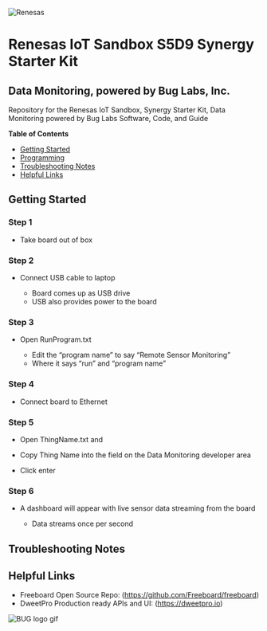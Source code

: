 ![Renesas](https://github.com/buglabs/Synergy-Starter-Kit/blob/master/Pictures/renesas.png)

# Renesas IoT Sandbox  S5D9 Synergy Starter Kit 
## Data Monitoring, powered by Bug Labs, Inc. 

Repository for the Renesas IoT Sandbox, Synergy Starter Kit, Data Monitoring powered by Bug Labs Software, Code, and Guide

**Table of Contents** 
- [Getting Started](#getting-started)
- [Programming](#programming)
- [Troubleshooting Notes](#troubleshooting-notes)
- [Helpful Links](#helpful-links)

## Getting Started

### Step 1 

* Take board out of box

### Step 2 

* Connect USB cable to laptop

	* Board comes up as USB drive
	* USB also provides power to the board

### Step 3 

* Open RunProgram.txt 

	* Edit the “program name” to say “Remote Sensor Monitoring”
	* Where it says “run” and “program name” 

### Step 4 

* Connect board to Ethernet

### Step 5 

* Open ThingName.txt and 
* Copy Thing Name into the field on the Data Monitoring developer area


* Click enter

### Step 6 

* A dashboard will appear with live sensor data streaming from the board

	* Data streams once per second


## Troubleshooting Notes

## Helpful Links
* Freeboard Open Source Repo: (https://github.com/Freeboard/freeboard)
* DweetPro Production ready APIs and UI: (https://dweetpro.io)

![BUG logo gif](https://github.com/buglabs/Synergy-Starter-Kit/blob/master/Pictures/BUG_logo_gif.gif)
